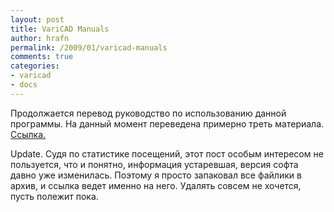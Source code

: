 ```yaml
---
layout: post
title: VariCAD Manuals
author: hrafn
permalink: /2009/01/varicad-manuals
comments: true
categories:
- varicad
- docs
---
```


Продолжается перевод руководство по использованию данной программы. На данный
момент переведена примерно треть материала.[ Ссылка](/media/downloads/varicad_manual.zip)[.](/media/downloads/varicad_manual.zip)

Update.
Судя по статистике посещений, этот пост особым интересом не пользуется, что и понятно, информация устаревшая, версия софта давно уже изменилась. Поэтому я просто запаковал все файлики в архив, и ссылка ведет именно на него.
Удалять совсем не хочется, пусть полежит пока.

